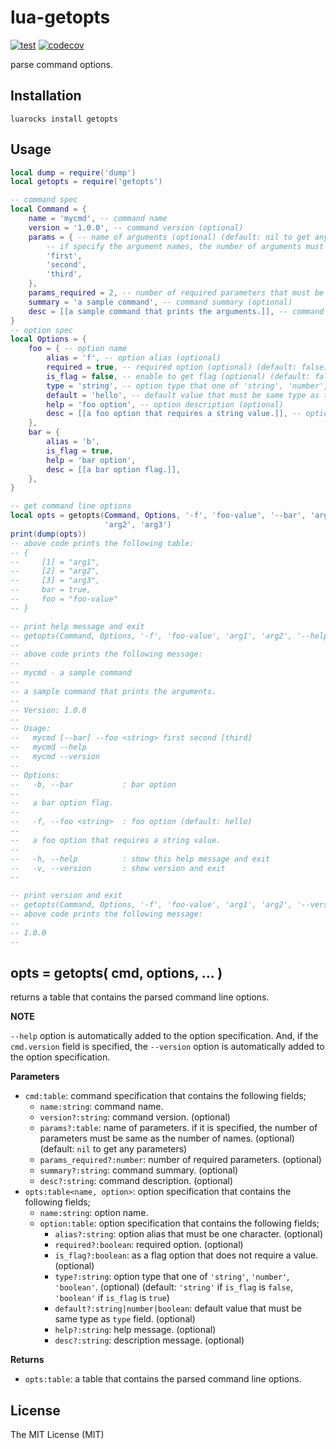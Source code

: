 # lua-getopts

[![test](https://github.com/mah0x211/lua-getopts/actions/workflows/test.yml/badge.svg)](https://github.com/mah0x211/lua-getopts/actions/workflows/test.yml)
[![codecov](https://codecov.io/gh/mah0x211/lua-getopts/branch/master/graph/badge.svg)](https://codecov.io/gh/mah0x211/lua-getopts)

parse command options.


## Installation

```
luarocks install getopts
```


## Usage

```lua
local dump = require('dump')
local getopts = require('getopts')

-- command spec
local Command = {
    name = 'mycmd', -- command name
    version = '1.0.0', -- command version (optional)
    params = { -- name of arguments (optional) (default: nil to get any parameters)
        -- if specify the argument names, the number of arguments must be same as the number of names.
        'first',
        'second',
        'third',
    },
    params_required = 2, -- number of required parameters that must be less than or equal to the number of params (optional) (default: 0 to no required parameters)
    summary = 'a sample command', -- command summary (optional)
    desc = [[a sample command that prints the arguments.]], -- command description (optional)
}
-- option spec
local Options = {
    foo = { -- option name
        alias = 'f', -- option alias (optional)
        required = true, -- required option (optional) (default: false)
        is_flag = false, -- enable to get flag (optional) (default: false)
        type = 'string', -- option type that one of 'string', 'number', 'boolean' (optional) (default: 'string' if is_flag is false, 'boolean' if is_flag is true)
        default = 'hello', -- default value that must be same type as type (optional)
        help = 'foo option', -- option description (optional)
        desc = [[a foo option that requires a string value.]], -- option description (optional)
    },
    bar = {
        alias = 'b',
        is_flag = true,
        help = 'bar option',
        desc = [[a bar option flag.]],
    },
}

-- get command line options
local opts = getopts(Command, Options, '-f', 'foo-value', '--bar', 'arg1',
                     'arg2', 'arg3')
print(dump(opts))
-- above code prints the following table:
-- {
--     [1] = "arg1",
--     [2] = "arg2",
--     [3] = "arg3",
--     bar = true,
--     foo = "foo-value"
-- }

-- print help message and exit
-- getopts(Command, Options, '-f', 'foo-value', 'arg1', 'arg2', '--help')
--
-- above code prints the following message:
--
-- mycmd - a sample command
--
-- a sample command that prints the arguments.
--
-- Version: 1.0.0
--
-- Usage:
--   mycmd [--bar] --foo <string> first second [third]
--   mycmd --help
--   mycmd --version
--
-- Options:
--   -b, --bar           : bar option
--
--   a bar option flag.
--
--   -f, --foo <string>  : foo option (default: hello)
--
--   a foo option that requires a string value.
--
--   -h, --help          : show this help message and exit
--   -v, --version       : show version and exit
--

-- print version and exit
-- getopts(Command, Options, '-f', 'foo-value', 'arg1', 'arg2', '--version')
-- above code prints the following message:
--
-- 1.0.0
--
```


## opts = getopts( cmd, options, ... )

returns a table that contains the parsed command line options.

**NOTE**

`--help` option is automatically added to the option specification. And, if the `cmd.version` field is specified, the `--version` option is automatically added to the option specification.

**Parameters**

- `cmd:table`: command specification that contains the following fields;
    - `name:string`: command name.
    - `version?:string`: command version. (optional)
    - `params?:table`: name of parameters. if it is specified, the number of parameters must be same as the number of names. (optional) (default: `nil` to get any parameters)
    - `params_required?:number`: number of required parameters. (optional)
    - `summary?:string`: command summary. (optional)
    - `desc?:string`: command description. (optional)
- `opts:table<name, option>`: option specification that contains the following fields;
    - `name:string`: option name.
    - `option:table`: option specification that contains the following fields;
        - `alias?:string`: option alias that must be one character. (optional)
        - `required?:boolean`: required option. (optional)
        - `is_flag?:boolean`: as a flag option that does not require a value. (optional)
        - `type?:string`: option type that one of `'string'`, `'number'`, `'boolean'`. (optional) (default: `'string'` if `is_flag` is `false`, `'boolean'` if `is_flag` is `true`)
        - `default?:string|number|boolean`: default value that must be same type as `type` field. (optional)
        - `help?:string`: help message. (optional)
        - `desc?:string`: description message. (optional)

**Returns**

- `opts:table`: a table that contains the parsed command line options.


## License

The MIT License (MIT)

